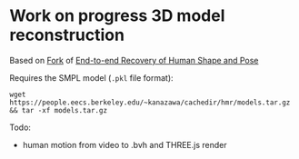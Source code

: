 # Work on progress 3D model reconstruction

Based on [Fork](https://github.com/Dene33/hmr) of [End-to-end Recovery of Human Shape and Pose](https://github.com/akanazawa/hmr)

Requires the SMPL model (`.pkl` file format):
```
wget https://people.eecs.berkeley.edu/~kanazawa/cachedir/hmr/models.tar.gz && tar -xf models.tar.gz
```

Todo:

- human motion from video to .bvh and THREE.js render

